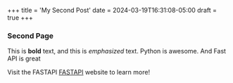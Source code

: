 +++
title = 'My Second Post'
date = 2024-03-19T16:31:08-05:00
draft = true
+++
### Second Page


This is **bold** text, and this is *emphasized* text.
Python is awesome. And Fast API is great


Visit the FASTAPI [FASTAPI](https://fastapi.tiangolo.com/) website to learn more!